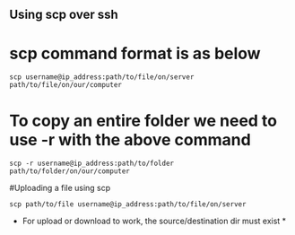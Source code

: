 ## Using scp over ssh

# scp command format is as below
```
scp username@ip_address:path/to/file/on/server path/to/file/on/our/computer

```

# To copy an entire folder we need to use -r with the above command
```
scp -r username@ip_address:path/to/folder path/to/folder/on/our/computer

```

#Uploading a file using scp
```
scp path/to/file username@ip_address:path/to/file/on/server
```

* For upload or download to work, the source/destination dir must exist *